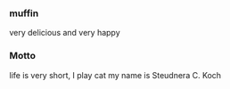 ### muffin
very delicious and very happy
<br/>
### Motto
life is very short, I play cat
my name is Steudnera C. Koch
